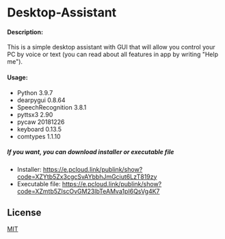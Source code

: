 # Desktop-Assistant


#### Description:
This is a simple desktop assistant with GUI that will allow you control your PC by voice or text (you can read about all features in app by writing "Help me").


#### Usage:
* Python 3.9.7
* dearpygui 0.8.64
* SpeechRecognition 3.8.1
* pyttsx3 2.90
* pycaw 20181226
* keyboard 0.13.5
* comtypes 1.1.10  


##### If you want, you can download installer or executable file
* Installer: https://e.pcloud.link/publink/show?code=XZYtb5Zx3cgcSvAYbbhJmGciut6LzT819zy
* Executable file: https://e.pcloud.link/publink/show?code=XZmtb5ZIscOvGM23IbTeAMva1pI6QsVg4K7


## License
[MIT](https://choosealicense.com/licenses/mit/)

